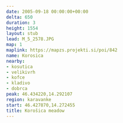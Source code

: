 ```yaml
---
date: 2005-09-18 00:00:00+00:00
delta: 650
duration: 3
height: 1554
layout: stub
lead: M_5_2578.JPG
map: 1
maplink: https://mapzs.projekti.si/poi/842
name: Korosica
nearby:
- kosutica
- velikivrh
- kofce
- kladivo
- dobrca
peak: 46.434220,14.292107
region: karavanke
start: 46.427870,14.272455
title: Korošica meadow
---
```

